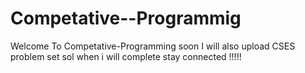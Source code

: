 # Competative--Programmig
Welcome To Competative-Programming soon I will also upload CSES problem set sol when i will complete stay connected !!!!!
